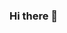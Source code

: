 ### Hi there 👋

<!--
**Euclide23/Euclide23** is a ✨ _special_ ✨ repository because its `README.md` (this file) appears on your GitHub profile.

Here are some ideas to get you started:

- 🔭 I’m currently working on C++ All in One for Dummies applications.
- 🌱 I’m currently learning C++.
- 👯 I’m looking to collaborate on C++ Projects.
- 🤔 I’m looking for help with Entry-level C++ opportunities.
- 💬 Ask me about ...
- 📫 How to reach me: aminaeuclide@gmail.com
- 😄 Pronouns: He/Him.
- ⚡ Fun fact: I am learning to write with my left hand by writing the Chinese Mandarin characters.
-->
